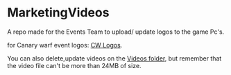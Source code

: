 # MarketingVideos
A repo made for the Events Team to upload/ update logos to the game Pc's.

for Canary warf event logos: [CW Logos](https://github.com/JhonClays/Event-Logos/tree/Event-Logos-CW).

You can also delete,update videos on the [Videos folder](https://github.com/JhonClays/MarketingVideos/tree/main/Videos), but remember that the video file can't be more than 24MB of size.
